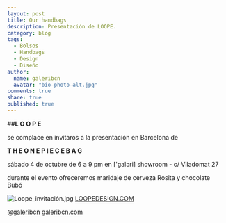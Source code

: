 ```yaml
---
layout: post
title: Our handbags
description: Presentación de LOOPE.
category: blog
tags: 
  - Bolsos
  - Handbags
  - Design
  - Diseño
author: 
  name: galeribcn
  avatar: "bio-photo-alt.jpg"
comments: true
share: true
published: true
---
```


##**L O O P E**
 
se complace en invitaros a la presentación en Barcelona de

**T H E O N E P I E C E B A G**

sábado 4 de octubre de 6 a 9 pm en ['galəri] showroom - c/ Viladomat 27

durante el evento ofreceremos maridaje de cerveza Rosita y chocolate Bubó

![Loope_invitación.jpg](/https://scontent-a-mad.xx.fbcdn.net/hphotos-xap1/v/t1.0-9/p370x247/946078_835552563145752_3396603399725533943_n.jpg?oh=88e77acc270d68f9d2280da828c924fe&oe=54CDF0F1)
[LOOPEDESIGN.COM](http://www.loopedesign.com/)

[@galeribcn](http://instagram.com/galeribcn) [galeribcn.com](www.galeribcn.com)